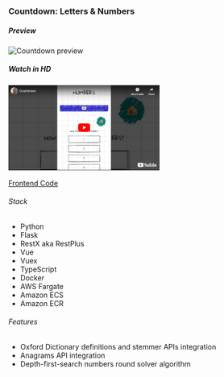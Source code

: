 ### Countdown: Letters & Numbers


##### Preview

<img src='./countdown.gif' alt='Countdown preview' width="300" />


##### Watch in HD

<a href="https://youtu.be/aB3VXOgIAFY">
  <img src="./countdown.png" alt="Countdown" width="300" />
</a>


[Frontend Code](https://github.com/eozgit/countdown-frontend)


###### Stack
-   Python
-   Flask
-   RestX aka RestPlus
-   Vue
-   Vuex
-   TypeScript
-   Docker
-   AWS Fargate
-   Amazon ECS
-   Amazon ECR


###### Features
-   Oxford Dictionary definitions and stemmer APIs integration
-   Anagrams API integration
-   Depth-first-search numbers round solver algorithm
